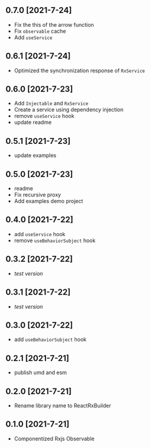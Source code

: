 ## 0.7.0 [2021-7-24]

- Fix the this of the arrow function
- Fix `observable` cache
- Add `useService`

## 0.6.1 [2021-7-24]

- Optimized the synchronization response of `RxService`

## 0.6.0 [2021-7-23]

- Add `Injectable` and `RxService`  
- Create a service using dependency injection
- remove `useService` hook
- update readme

## 0.5.1 [2021-7-23]

- update examples

## 0.5.0 [2021-7-23]

- readme
- Fix recursive proxy
- Add examples demo project

## 0.4.0 [2021-7-22]

- add `useService` hook
- remove `useBehaviorSubject` hook

## 0.3.2 [2021-7-22]

- *test version*

## 0.3.1 [2021-7-22]

- *test version*

## 0.3.0 [2021-7-22]

- add `useBehaviorSubject` hook

## 0.2.1 [2021-7-21]

- publish umd and esm

## 0.2.0 [2021-7-21]

- Rename library name to ReactRxBuilder

## 0.1.0 [2021-7-21]

- Componentized Rxjs Observable